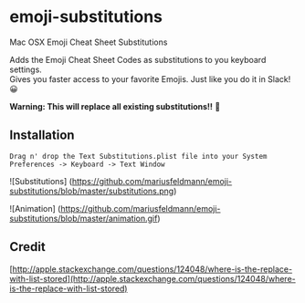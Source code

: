 # emoji-substitutions
Mac OSX Emoji Cheat Sheet Substitutions

Adds the Emoji Cheat Sheet Codes as substitutions to you keyboard settings.  
Gives you faster access to your favorite Emojis. Just like you do it in Slack! 😀

**Warning: This will replace all existing substitutions!!** 👋

## Installation

```
Drag n' drop the Text Substitutions.plist file into your System Preferences -> Keyboard -> Text Window
```

![Substitutions]
(https://github.com/mariusfeldmann/emoji-substitutions/blob/master/substitutions.png)

![Animation]
(https://github.com/mariusfeldmann/emoji-substitutions/blob/master/animation.gif)


## Credit
[http://apple.stackexchange.com/questions/124048/where-is-the-replace-with-list-stored](http://apple.stackexchange.com/questions/124048/where-is-the-replace-with-list-stored)
